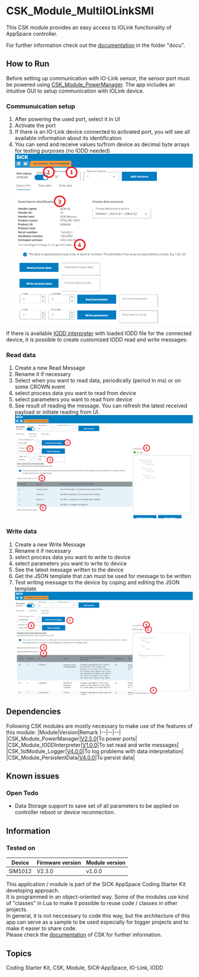# CSK_Module_MultiIOLinkSMI
This CSK module provides an easy access to IOLink functionality of AppSpace controller.

For further information check out the [documentation](https://raw.githack.com/SICKAppSpaceCodingStarterKit/CSK_Module_MultiIOLinkSMI/main/docu/CSK_Module_MultiIOLinkSMI.html) in the folder "docu".

## How to Run
Before setting up communication with IO-Link sensor, the sensor port must be powered using [CSK_Module_PowerManager](https://github.com/SICKAppSpaceCodingStarterKit/CSK_Module_PowerManager).
The app includes an intuitive GUI to setup communication with IOLink device.

### Communuication setup

1. After powering the used port, select it in UI
2. Activate the port
3. If there is an IO-Link device connected to activated port, you will see all available information about its identification
4. You can send and receive values to/from device as decimal byte arrays for testing purposes (no IODD needed)
![plot](./docu/media/mainPage.png)

If there is available [IODD interpreter](https://github.com/SICKAppSpaceCodingStarterKit/CSK_Module_IODDInterpreter) with loaded IODD file for the connected device, it is possible to create customized IODD read and write messages:

### Read data

1. Create a new Read Message
2. Rename it if necessary
3. Select when you want to read data, periodically (period in ms) or on some CROWN event
4. select process data you want to read from device
5. select parameters you want to read from device
6. See result of reading the message. You can refresh the latest received payload or initiate reading from UI.
![plot](./docu/media/readData.png)

### Write data

1. Create a new Write Message
2. Rename it if necessary
3. select process data you want to write to device
4. select parameters you want to write to device
5. See the latest message written to the device
6. Get the JSON template that can must be used for message to be written
7. Test writing message to the device by coping and editing the JSON template
![plot](./docu/media/writeData.png)

## Dependencies

Following CSK modules are mostly necessary to make use of the features of this module:
|Module|Version|Remark
|--|--|--|
|CSK_Module_PowerManager|[V2.5.0](https://github.com/SICKAppSpaceCodingStarterKit/CSK_Module_PowerManager/releases/tag/v2.5.0)|To power ports|
|CSK_Module_IODDInterpreter|[V1.0.0](https://github.com/SICKAppSpaceCodingStarterKit/CSK_Module_IODDInterpreter)|To set read and write messages|
|CSK_1stModule_Logger|[V4.0.0](https://github.com/SICKAppSpaceCodingStarterKit/CSK_1stModule_Logger/releases/tag/v4.0.0)|To log problems with data interpretation|
|CSK_Module_PersistentData|[V4.0.0](https://github.com/SICKAppSpaceCodingStarterKit/CSK_Module_PersistentData)|To persist data|

## Known issues

### Open Todo
- Data Storage support to save set of all parameters to be applied on controller reboot or device reconnection.

## Information

### Tested on

|Device|Firmware version|Module version|
|--|--|--|
|SIM1012|V2.3.0|v1.0.0|

This application / module is part of the SICK AppSpace Coding Starter Kit developing approach.  
It is programmed in an object-oriented way. Some of the modules use kind of "classes" in Lua to make it possible to reuse code / classes in other projects.  
In general, it is not neccessary to code this way, but the architecture of this app can serve as a sample to be used especially for bigger projects and to make it easier to share code.  
Please check the [documentation](https://github.com/SICKAppSpaceCodingStarterKit/.github/blob/main/docu/SICKAppSpaceCodingStarterKit_Documentation.md) of CSK for further information.  

## Topics

Coding Starter Kit, CSK, Module, SICK-AppSpace, IO-Link, IODD
